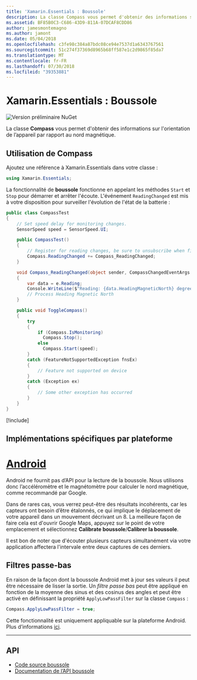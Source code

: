 ```yaml
---
title: 'Xamarin.Essentials : Boussole'
description: La classe Compass vous permet d'obtenir des informations sur l'orientation de l’appareil par rapport au nord magnétique.
ms.assetid: BF85B0C3-C686-43D9-811A-07DCAF8CDD86
author: jamesmontemagno
ms.author: jamont
ms.date: 05/04/2018
ms.openlocfilehash: c3fe98c384a87bdc08ce94e7537d1a6343767561
ms.sourcegitcommit: 51c274f37369d8965b68ff587e1c2d9865f85da7
ms.translationtype: MT
ms.contentlocale: fr-FR
ms.lasthandoff: 07/30/2018
ms.locfileid: "39353881"
---
```

# <a name="xamarinessentials-compass"></a>Xamarin.Essentials : Boussole

![Version préliminaire NuGet](~/media/shared/pre-release.png)

La classe **Compass** vous permet d'obtenir des informations sur l'orientation de l’appareil par rapport au nord magnétique.

## <a name="using-compass"></a>Utilisation de **Compass**

Ajoutez une référence à Xamarin.Essentials dans votre classe :

```csharp
using Xamarin.Essentials;
```

La fonctionnalité de **boussole** fonctionne en appelant les méthodes `Start` et `Stop` pour démarrer et arrêter l'écoute.
L'événement `ReadingChanged` est mis à votre disposition pour surveiller l'évolution de l'état de la batterie :

```csharp
public class CompassTest
{
    // Set speed delay for monitoring changes.
    SensorSpeed speed = SensorSpeed.UI;

    public CompassTest()
    {
        // Register for reading changes, be sure to unsubscribe when finished
        Compass.ReadingChanged += Compass_ReadingChanged;
    }

    void Compass_ReadingChanged(object sender, CompassChangedEventArgs e)
    {
        var data = e.Reading;
        Console.WriteLine($"Reading: {data.HeadingMagneticNorth} degrees");
        // Process Heading Magnetic North
    }

    public void ToggleCompass()
    {
        try
        {
            if (Compass.IsMonitoring)
              Compass.Stop();
            else
              Compass.Start(speed);
        }
        catch (FeatureNotSupportedException fnsEx)
        {
            // Feature not supported on device
        }
        catch (Exception ex)
        {
            // Some other exception has occurred
        }
    }
}
```

[!include[](~/essentials/includes/sensor-speed.md)]

## <a name="platform-implementation-specifics"></a>Implémentations spécifiques par plateforme

# <a name="androidtabandroid"></a>[Android](#tab/android)

Android ne fournit pas d’API pour la lecture de la boussole. Nous utilisons donc l’accéléromètre et le magnétomètre pour calculer le nord magnétique, comme recommandé par Google.

Dans de rares cas, vous verrez peut-être des résultats incohérents, car les capteurs ont besoin d’être étalonnés, ce qui implique le déplacement de votre appareil dans un mouvement décrivant un 8. La meilleure façon de faire cela est d'ouvrir Google Maps, appuyez sur le point de votre emplacement et sélectionnez **Calibrate boussole**/**Calibrer la boussole**.

Il est bon de noter que d'écouter plusieurs capteurs simultanément via votre application affectera l'intervale entre deux captures de ces derniers.

## <a name="low-pass-filter"></a>Filtres passe-bas

En raison de la façon dont la boussole Android met à jour ses valeurs il peut être nécessaire de lisser la sortie. Un _filtre passe bas_ peut être appliqué en fonction de la moyenne des sinus et des cosinus des angles et peut être activé en définissant la propriété `ApplyLowPassFilter` sur la classe `Compass` :

```csharp
Compass.ApplyLowPassFilter = true;
```

Cette fonctionnalité est uniquement appliquable sur la plateforme Android. Plus d’informations [ici](https://github.com/xamarin/Essentials/pull/354#issuecomment-405316860).

--------------

## <a name="api"></a>API

- [Code source boussole](https://github.com/xamarin/Essentials/tree/master/Xamarin.Essentials/Compass)
- [Documentation de l’API boussole](xref:Xamarin.Essentials.Compass)
